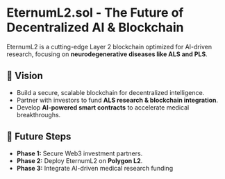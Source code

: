# EternumL2.sol - The Future of Decentralized AI & Blockchain

EternumL2 is a cutting-edge Layer 2 blockchain optimized for AI-driven research,
focusing on **neurodegenerative diseases like ALS and PLS**. 

## 🚀 Vision
- Build a secure, scalable blockchain for decentralized intelligence.
- Partner with investors to fund **ALS research & blockchain integration**.
- Develop **AI-powered smart contracts** to accelerate medical breakthroughs.

## 🔗 Future Steps
- **Phase 1:** Secure Web3 investment partners.
- **Phase 2:** Deploy EternumL2 on **Polygon L2**.
- **Phase 3:** Integrate AI-driven medical research funding
